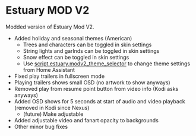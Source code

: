 # Estuary MOD V2

Modded version of Estuary Mod V2.

- Added holiday and seasonal themes (American)
	- Trees and characters can be toggled in skin settings
	- String lights and garlnds can be toggled in skin settings
	- Snow effect can be toggled in skin settings
	- Use [script.estuary.modv2_theme_selector](https://github.com/bower9065/script.estuary.modv2_theme_selector) to change theme settings from Home Assistant
- Fixed play trailers in fullscreen mode
- Playing trailers shows small OSD (no artwork to show anyways)
- Removed play from resume point button from video info (Kodi asks anyways)
- Added OSD shows for 5 seconds at start of audio and video playback (removed in Kodi since Nexus)
	- (future) Make adjustable
- Added adjustable video and fanart opacity to backgrounds
- Other minor bug fixes
